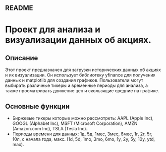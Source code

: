 ## README

# Проект для анализа и визуализации данных об акциях.

## Описание

Этот проект предназначен для загрузки исторических данных об акциях и их визуализации. Он использует 
библиотеку yfinance для получения данных и matplotlib для создания графиков. Пользователи могут выбирать 
различные тикеры и временные периоды для анализа, а также просматривать движение цен и скользящие средние на графике.


## Основные функции

- Биржевые тикеры которые можно рассмотреть: AAPL (Apple Inc), GOOGL (Alphabet Inc), MSFT (Microsoft Corporation), 
AMZN (Amazon.com Inc), TSLA (Tesla Inc)..
- Периоды времени для данных: 1д, 5д, 1мес, 3мес, 6мес, 1г, 2г, 5г, 10л, с начала года, макс. (1d, 5d, 1mo, 3mo, 6mo, 
1y, 2y, 5y, 10y, ytd, max).
